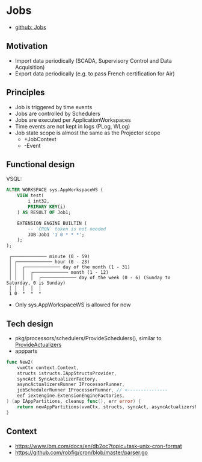 # Jobs

- [github: Jobs](https://github.com/voedger/voedger/issues/1777)

## Motivation

- Import data periodically (SCADA, Supervisory Control and Data Acquisition)
- Export data periodically (e.g. to pass French certification for Air)

## Principles

- Job is triggered by time events
- Jobs are controlled by Schedulers
- Jobs are executed per ApplicationWorkspaces
- Time events are not kept in logs (PLog, WLog)
- Job state scope is almost the same as the Projector scope
  - +JobContext
  - -Event  

## Functional design

VSQL:
```sql
ALTER WORKSPACE sys.AppWorkspaceWS (
	VIEW test(
		i int32,
		PRIMARY KEY(i)
	) AS RESULT OF Job1;

	EXTENSION ENGINE BUILTIN (
		-- `CRON` token is not needed
		JOB Job1 '1 0 * * *';
	);
);
```

```
 ┌───────────── minute (0 - 59)
 │ ┌───────────── hour (0 - 23)
 │ │  ┌───────────── day of the month (1 - 31)
 │ │  │  ┌───────────── month (1 - 12)
 │ │  │  │  ┌───────────── day of the week (0 - 6) (Sunday to Saturday, 0 is Sunday)
 │ │  │  │  │
 1 0  *  *  *
```

- Only sys.AppWorkspaceWS is allowed for now

## Tech design
- pkg/processors/schedulers/ProvideSchedulers(), similar to [ProvideActualizers](https://github.com/voedger/voedger/blob/5cc5b443b1ba4969a521822dcf6f0474de80f767/pkg/projectors/provide.go#L21)
- appparts
```go
func New2(
	vvmCtx context.Context,
	structs istructs.IAppStructsProvider,
	syncAct SyncActualizerFactory,
	asyncActualizersRunner IProcessorRunner,
	jobSchedulerRunner IProcessorRunner, // <--------------- 
	eef iextengine.ExtensionEngineFactories,
) (ap IAppPartitions, cleanup func(), err error) {
	return newAppPartitions(vvmCtx, structs, syncAct, asyncActualizersRunner, jobSchedulerRunner, eef)
}
```



## Context

- https://www.ibm.com/docs/en/db2oc?topic=task-unix-cron-format
- https://github.com/robfig/cron/blob/master/parser.go
